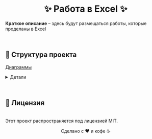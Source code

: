 <h1 align="center">✨ Работа в Excel ✨</h1>

<p><strong>Краткое описание</strong> – здесь будут размещаться работы, которые проделаны в Excel</p><br>


<h2>📂 Структура проекта</h2>

<p><a href="https://github.com/vladimir-vova/Excel/tree/main/Диаграммы">Диаграммы</a></p>
<details>
  <summary>Детали</summary>
  <ul>
    <li>Гистограммы</li>
    <li>График</li>
    <li>Комбинированный график</li>
    <li>Круговая диаграмма</li>
    <li>Пузырьковый</li>
    <li>Спарклайны</li>
  </ul>
</details>



<br><h2>📜 Лицензия</h2><br>
Этот проект распространяется под лицензией MIT.<br>

<div align="center"> <p>Сделано с ❤️ и кофе ☕</p> </div>